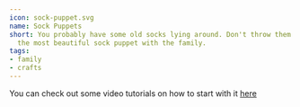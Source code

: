 ```yaml
---
icon: sock-puppet.svg
name: Sock Puppets
short: You probably have some old socks lying around. Don't throw them away, make
  the most beautiful sock puppet with the family.
tags:
- family
- crafts
---
```

You can check out some video tutorials on how to start with it [here ](https://www.youtube.com/watch?v=Vxrdk8G3QOI)
